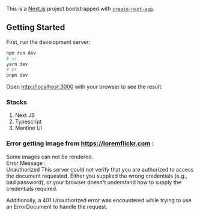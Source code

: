 This is a [Next.js](https://nextjs.org/) project bootstrapped with [`create-next-app`](https://github.com/vercel/next.js/tree/canary/packages/create-next-app).

## Getting Started

First, run the development server:

```bash
npm run dev
# or
yarn dev
# or
pnpm dev
```

Open [http://localhost:3000](http://localhost:3000) with your browser to see the result.

### Stacks
1. Next JS
2. Typescript
3. Mantine UI
### Error getting image from  https://loremflickr.com :
Some images can not be rendered.
<br>
Error Message :
<br>
Unauthorized
This server could not verify that you are authorized to access the document requested. Either you supplied the wrong credentials (e.g., bad password), or your browser doesn't understand how to supply the credentials required.

Additionally, a 401 Unauthorized error was encountered while trying to use an ErrorDocument to handle the request.




